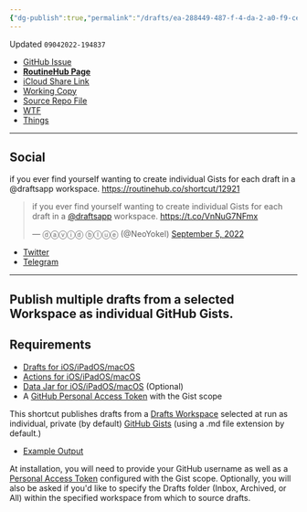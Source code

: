 ```yaml
---
{"dg-publish":true,"permalink":"/drafts/ea-288449-487-f-4-da-2-a0-f9-ce-24552-adde-1/","dgHomeLink":true,"dgPassFrontmatter":false}
---
```


Updated `09042022-194837`

- [GitHub Issue](https://github.com/extratone/i/issues/253)
- [**RoutineHub Page**](https://routinehub.co/shortcut/12921)
- [iCloud Share Link](https://www.icloud.com/shortcuts/fddd3451e7e242dc993ba370bc8c70ca)
- [Working Copy](working-copy://open?repo=i&path=shortcuts&mode=content)
- [Source Repo File](https://github.com/extratone/i/blob/main/shortcuts/Drafts/DraftsWorkspace-Gists.shortcut)
- [WTF](https://davidblue.wtf/drafts/EA288449-487F-4DA2-A0F9-CE24552ADDE1.html)
- [Things](things:///show?id=WhczSmk2kSYZhxaAMnUJBx)

---

## Social

if you ever find yourself wanting to create individual Gists for each draft in a @draftsapp workspace. https://routinehub.co/shortcut/12921

<blockquote class="twitter-tweet"><p lang="en" dir="ltr">if you ever find yourself wanting to create individual Gists for each draft in a <a href="https://twitter.com/draftsapp?ref_src=twsrc%5Etfw">@draftsapp</a> workspace. <a href="https://t.co/VnNuG7NFmx">https://t.co/VnNuG7NFmx</a></p>&mdash; ⓓⓐⓥⓘⓓ ⓑⓛⓤⓔ (@NeoYokel) <a href="https://twitter.com/NeoYokel/status/1566586543023726592?ref_src=twsrc%5Etfw">September 5, 2022</a></blockquote> <script async src="https://platform.twitter.com/widgets.js" charset="utf-8"></script>

- [Twitter](https://twitter.com/NeoYokel/status/1566586543023726592)
- [Telegram](https://t.me/extratone/12752)

<script async="" src="https://telegram.org/js/telegram-widget.js?1" data-telegram-post="extratone/12752" data-width="100%"></script>

---

## Publish multiple drafts from a selected Workspace as individual GitHub Gists.

## Requirements

- [Drafts for iOS/iPadOS/macOS](https://apps.apple.com/us/app/drafts/id1435957248)
- [Actions for iOS/iPadOS/macOS](https://apps.apple.com/us/app/actions/id1586435171)
- [Data Jar for iOS/iPadOS/macOS](https://apps.apple.com/us/app/data-jar/id1453273600) (Optional)
- A [GitHub Personal Access Token](https://docs.github.com/en/authentication/keeping-your-account-and-data-secure/creating-a-personal-access-token) with the Gist scope

This shortcut publishes drafts from a [Drafts Workspace](https://docs.getdrafts.com/docs/drafts/workspaces) selected at run as individual, private (by default) [GitHub Gists](https://docs.github.com/en/rest/gists) (using a .md file extension by default.)

- [Example Output](https://gist.github.com/extratone/c7d6901a9c27b4b97029316369f9157a)

<script src="https://gist.github.com/extratone/c7d6901a9c27b4b97029316369f9157a.js"></script>

At installation, you will need to provide your GitHub username as well as a [Personal Access Token](https://docs.github.com/en/authentication/keeping-your-account-and-data-secure/creating-a-personal-access-token) configured with the Gist scope. Optionally, you will also be asked if you'd like to specify the Drafts folder (Inbox, Archived, or All) within the specified workspace from which to source drafts.